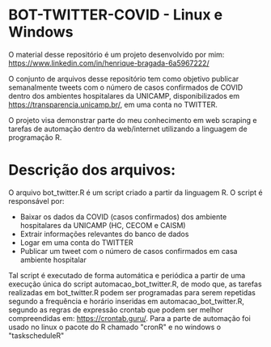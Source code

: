 # BOT-TWITTER-COVID - Linux e Windows

O material desse repositório é um projeto desenvolvido por mim: https://www.linkedin.com/in/henrique-bragada-6a5967222/

O conjunto de arquivos desse repositório tem como objetivo publicar semanalmente tweets com o número de casos confirmados de COVID dentro dos ambientes hospitalares da UNICAMP, disponibilizados em https://transparencia.unicamp.br/, em uma conta no TWITTER.

O projeto visa demonstrar parte do meu conhecimento em web scraping e tarefas de automação dentro da web/internet utilizando a linguagem de programação R.

# Descrição dos arquivos:
O arquivo bot_twitter.R é um script criado a partir da linguagem R. O script é responsável por:
  
  * Baixar os dados da COVID (casos confirmados) dos ambiente hospitalares da UNICAMP (HC, CECOM e CAISM)
  * Extrair informações relevantes do banco de dados
  * Logar em uma conta do TWITTER
  * Publicar um tweet com o número de casos confirmados em casa ambiente hospitalar 
  
Tal script é executado de forma automática e periódica a partir de uma execução única do script automacao_bot_twitter.R, de modo que, as tarefas realizadas em bot_twitter.R podem ser programadas para serem repetidas segundo a frequência e horário inseridas em automacao_bot_twitter.R, segundo as regras de expressão crontab que podem ser melhor compreendidas em: https://crontab.guru/. Para a parte de automação foi usado no linux o pacote do R chamado "cronR" e no windows o "taskscheduleR"

